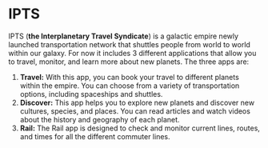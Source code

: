 # IPTS

IPTS (**the Interplanetary Travel Syndicate**) is a galactic empire newly launched transportation network that shuttles people from world to world within our galaxy. For now it includes 3 different applications that allow you to travel, monitor, and learn more about new planets. 
The three apps are:

1. **Travel:** With this app, you can book your travel to different planets within the empire. You can choose from a variety of transportation options, including spaceships and shuttles.
2. **Discover:** This app helps you to explore new planets and discover new cultures, species, and places. You can read articles and watch videos about the history and geography of each planet.
3. **Rail:** The Rail app is designed to check and monitor current lines, routes, and times for all the different commuter lines.
